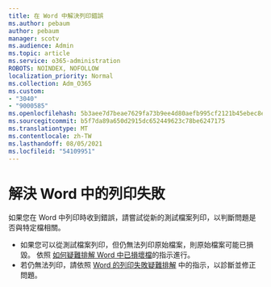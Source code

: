 ```yaml
---
title: 在 Word 中解決列印錯誤
ms.author: pebaum
author: pebaum
manager: scotv
ms.audience: Admin
ms.topic: article
ms.service: o365-administration
ROBOTS: NOINDEX, NOFOLLOW
localization_priority: Normal
ms.collection: Adm_O365
ms.custom:
- "3040"
- "9000585"
ms.openlocfilehash: 5b3aee7d7beae7629fa73b9ee4d80aefb995cf2121b45ebec8e224c28c99489e
ms.sourcegitcommit: b5f7da89a650d2915dc652449623c78be6247175
ms.translationtype: MT
ms.contentlocale: zh-TW
ms.lasthandoff: 08/05/2021
ms.locfileid: "54109951"
---
```

# <a name="resolving-print-failures-in-word"></a>解決 Word 中的列印失敗

如果您在 Word 中列印時收到錯誤，請嘗試從新的測試檔案列印，以判斷問題是否與特定檔相關。

- 如果您可以從測試檔案列印，但仍無法列印原始檔案，則原始檔案可能已損毀。 依照 [如何疑難排解 Word 中已損壞檔](https://docs.microsoft.com/office/troubleshoot/word/damaged-documents-in-word#update-microsoft-office-and-windows)的指示進行。
- 若仍無法列印，請依照 [Word 的列印失敗疑難排解](https://docs.microsoft.com/office/troubleshoot/word/print-failures-in-word) 中的指示，以診斷並修正問題。